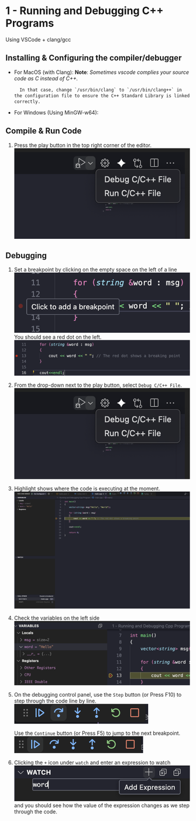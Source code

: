 # 1 - Running and Debugging C++ Programs
Using VSCode + clang/gcc

## Installing & Configuring the compiler/debugger
- For MacOS (with Clang):
        **Note**: *Sometimes vscode complies your source code as C instead of C++.* 

        In that case, change `/usr/bin/clang` to `/usr/bin/clang++` in the configuration file to ensure the C++ Standard Library is linked correctly.
- For Windows (Using MinGW-w64):

## Compile & Run Code
1. Press the play button in the top right corner of the editor. ![alt text](images/1.png)
        

## Debugging
1. Set a breakpoint by clicking on the empty space on the left of a line ![alt text](images/2.png)
    You should see a red dot on the left.
    ![alt text](images/3.png)

2. From the drop-down next to the play button, select `Debug C/C++ File`. ![alt text](images/1.png)

3. Highlight shows where the code is executing at the moment. ![alt text](images/4.png)

4. Check the variables on the left side ![alt text](images/5.png)

5. On the debugging control panel, use the `Step` button (or Press F10) to step through the code line by line. ![alt text](images/6.png)
    
    Use the `Continue` button (or Press F5) to jump to the next breakpoint. 
    ![alt text](images/6.2.png)


6. Clicking the `+` icon under `watch` and enter an expression to watch ![alt text](images/7.png)
    and you should see how the value of the expression changes as we step through the code. 